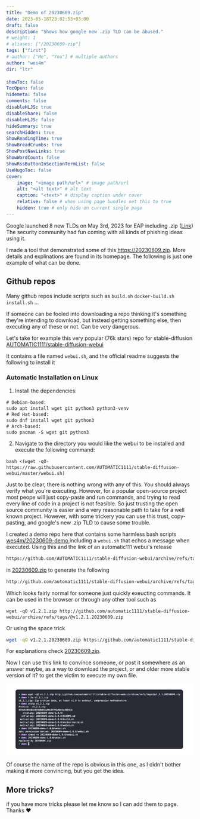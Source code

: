 ```yaml
---
title: "Demo of 20230609.zip"
date: 2023-05-18T23:02:53+03:00
draft: false
description: "Shows how google new .zip TLD can be abused."
# weight: 1
# aliases: ["/20230609-zip"]
tags: ["first"]
# author: ["Me", "You"] # multiple authors
author: "wes4m"
dir: "ltr"

showToc: false
TocOpen: false
hidemeta: false
comments: false
disableHLJS: true
disableShare: false
disableHLJS: false
hideSummary: true
searchHidden: true
ShowReadingTime: true
ShowBreadCrumbs: true
ShowPostNavLinks: true
ShowWordCount: false
ShowRssButtonInSectionTermList: false
UseHugoToc: false
cover:
    image: "<image path/url>" # image path/url
    alt: "<alt text>" # alt text
    caption: "<text>" # display caption under cover
    relative: false # when using page bundles set this to true
    hidden: true # only hide on current single page
---
```




Google launched 8 new TLDs on May 3rd, 2023 for EAP including .zip ([Link](https://registry.google/announcements/launch-details-for-eight-new-tlds/))
The security community had fun coming with all kinds of phishing ideas using it.



I made a tool that demonstrated some of this https://20230609.zip. More details and explinations are found in its homepage. The following is just one example of what can be done.



## Github repos

Many github repos include scripts such as `build.sh` `docker-build.sh` `install.sh` ... 



If someone can be fooled into downloading a repo thinking it's something they're intending to download, but instead getting something else, then executing any of these or not. Can be very dangerous.



Let's take for example this very popular (76k stars) repo for stable-diffusion [AUTOMATIC1111/stable-diffusion-webui ](https://github.com/AUTOMATIC1111/stable-diffusion-webui)



It contains a file named `webui.sh`, and the official readme suggests the following to install it

### Automatic Installation on Linux

1. Install the dependencies:

```
# Debian-based:
sudo apt install wget git python3 python3-venv
# Red Hat-based:
sudo dnf install wget git python3
# Arch-based:
sudo pacman -S wget git python3
```

2. Navigate to the directory you would like the webui to be installed and execute the following command:

```
bash <(wget -qO- https://raw.githubusercontent.com/AUTOMATIC1111/stable-diffusion-webui/master/webui.sh)
```



Just to be clear, there is nothing wrong with any of this. You should always verify what you're executing. However, for a popular open-source project most peope will just copy-paste and run commands, and trying to read every line of code in a project is not feasible. So  just trusting the open source community is easier and a very reasonable path to take for a well known project. However, with some trickery you can use this trust, copy-pasting, and google's new .zip TLD to cause some trouble.



I created a demo repo here that contains some harmless bash scripts [wes4m/20230609-demo ](https://github.com/wes4m/20230609-demo) including a `webui.sh` that echos a message when executed. Using this and the link of an automatic111 webui's release

```sh
https://github.com/AUTOMATIC1111/stable-diffusion-webui/archive/refs/tags/v1.2.1.zip
```

in [20230609.zip](https://20230609.zip) to generate the following

````sh
http://github.com∕automatic1111∕stable-diffusion-webui∕archive∕refs∕tags∕@v1.2.1.20230609.zip
````

Which looks fairly normal for someone just quickly exeucting commands. It can be used in the browser or through any other tool such as

```
wget -qO v1.2.1.zip http://github.com∕automatic1111∕stable-diffusion-webui∕archive∕refs∕tags∕@v1.2.1.20230609.zip
```

Or using the space trick

```sh
wget -qO v1.2.1.20230609.zip https://github.com/automatic1111/stable-diffusion-webui/archive/refs/tags/ v1.2.1.20230609.zip
```

For explanations check  [20230609.zip](https://20230609.zip).



Now I can use this link to convince someone, or post it somewhere as an answer maybe, as a way to download the project, or and older more stable version of it? to get the victim to execute my own file.



<center><img src="/images/20230609-demo-1.png"/></center>



Of course the name of the repo is obvious in this one, as I didn't bother making it more convincing, but you get the idea.



## More tricks?

if you have more tricks please let me know so I can add them to page. Thanks ❤️
